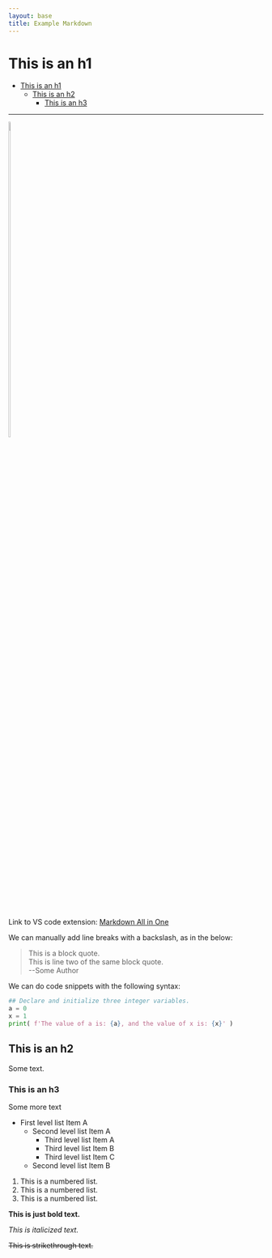 ```yaml
---
layout: base
title: Example Markdown
---
```


<!-- 
    closest to what I'm trying to do:
    https://stackoverflow.com/questions/58365140/can-a-github-page-made-using-default-templates-also-render-a-custom-html-file-as
-->
# This is an h1

- [This is an h1](#this-is-an-h1)
  - [This is an h2](#this-is-an-h2)
    - [This is an h3](#this-is-an-h3)

___

<!-- 
    Use img HTML tag instead of markdown. Markdown isn't flexible enough - need to be able to resize images quickly.
    Not sure why the transform is leaving original size bounding box, but can probably fix with CSS. 
-->

<!-- The wrapper span is needed to allow the image to be resized... who knows why. -->
<span style="display: inline-block;">
    <img src="https://img.freepik.com/premium-vector/vector-illustration-hand-drawn-realistic-sketch-pangolin-isolated-white-background_231873-577.jpg" class="center" style="width: 40%">
</span>

Link to VS code extension: [Markdown All in One](https://github.com/yzhang-gh/vscode-markdown)

We can manually add line breaks with a backslash, as in the below:

> This is a block quote. \
This is line two of the same block quote. \
--Some Author

We can do code snippets with the following syntax:

```python
## Declare and initialize three integer variables.
a = 0
x = 1
print( f'The value of a is: {a}, and the value of x is: {x}' )
```

## This is an h2

Some text.

### This is an h3

Some more text

* First level list Item A
    * Second level list Item A
        * Third level list Item A
        * Third level list Item B
        * Third level list Item C
    * Second level list Item B

1. This is a numbered list.
1. This is a numbered list.
1. This is a numbered list.


**This is just bold text.**

_This is italicized text._

~~This is strikethrough text.~~